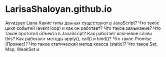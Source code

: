 # LarisaShaloyan.github.io
Ayvazyan Liana 
Какие типы данных существуют в JavaScript?
Что такое цикл событий (event loop) и как он работает?
Что такое замыкание?
Что такое прототип объекта в JavaScript?
Как работает ключевое слово this?
Как работают методы apply(), call() и bind()?
Что такое Promise (Промис)?
Что такое статический метод класса (static)?
Что такое Set, Map, WeakSet и 
